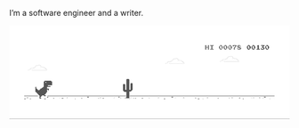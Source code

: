 I’m a software engineer and a writer.

![Dino Game](./assets/dino.gif)

<!-- ------- -->

<!-- 📕 **Latest Blog Posts** -->
<!-- BLOG-POST-LIST:START -->

<!-- BLOG-POST-LIST:END -->

<!-- ------- -->

<!-- 📊 **Weekly development breakdown** -->
<!--START_SECTION:waka-->

<!--END_SECTION:waka-->
